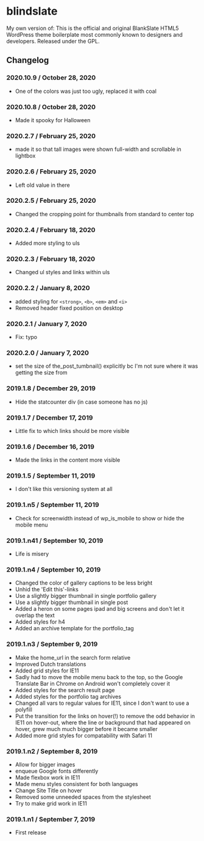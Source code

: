 # blindslate
My own version of: This is the official and original BlankSlate HTML5 WordPress theme boilerplate most commonly known to designers and developers. Released under the GPL.

## Changelog

### 2020.10.9 / October 28, 2020
* One of the colors was just too ugly, replaced it with coal

### 2020.10.8 / October 28, 2020
* Made it spooky for Halloween

### 2020.2.7 / February 25, 2020
* made it so that tall images were shown full-width and scrollable in lightbox

### 2020.2.6 / February 25, 2020
* Left old value in there

### 2020.2.5 / February 25, 2020
* Changed the cropping point for thumbnails from standard to center top

### 2020.2.4 / February 18, 2020
* Added more styling to uls

### 2020.2.3 / February 18, 2020
* Changed ul styles and links within uls

### 2020.2.2 / January 8, 2020
* added styling for `<strong>`, `<b>`, `<em>` and `<i>`
* Removed header fixed position on desktop

### 2020.2.1 / January 7, 2020
* Fix: typo

### 2020.2.0 / January 7, 2020
* set the size of the_post_tumbnail() explicitly bc I'm not sure where it was getting the size from

### 2019.1.8 / December 29, 2019
* Hide the statcounter div (in case someone has no js)

### 2019.1.7 / December 17, 2019
* Little fix to which links should be more visible

### 2019.1.6 / December 16, 2019
* Made the links in the content more visible

### 2019.1.5 / September 11, 2019
* I don't like this versioning system at all

### 2019.1.n5 / September 11, 2019
* Check for screenwidth instead of wp_is_mobile to show or hide the mobile menu

### 2019.1.n41 / September 10, 2019
* Life is misery

### 2019.1.n4 / September 10, 2019
* Changed the color of gallery captions to be less bright
* Unhid the 'Edit this'-links
* Use a slightly bigger thumbnail in single portfolio gallery
* Use a slightly bigger thumbnail in single post
* Added a heron on some pages ipad and big screens and don't let it overlap the text
* Added styles for h4
* Added an archive template for the portfolio_tag

### 2019.1.n3 / September 9, 2019
* Make the home_url in the search form relative
* Improved Dutch translations
* Added grid styles for IE11
* Sadly had to move the mobile menu back to the top, so the Google Translate Bar in Chrome on Android won't completely cover it
* Added styles for the search result page
* Added styles for the portfolio tag archives
* Changed all vars to regular values for IE11, since I don't want to use a polyfill
* Put the transition for the links on hover(!) to remove the odd behavior in IE11 on hover-out, where the line or background that had appeared on hover, grew much much bigger before it became smaller
* Added more grid styles for compatability with Safari 11

### 2019.1.n2 / September 8, 2019
* Allow for bigger images
* enqueue Google fonts differently
* Made flexbox work in IE11
* Made menu styles consistent for both languages
* Change Site Title on hover
* Removed some unneeded spaces from the stylesheet
* Try to make grid work in IE11

### 2019.1.n1 / September 7, 2019
* First release
